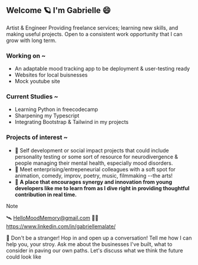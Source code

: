 ##  Welcome 🪐 I'm Gabrielle 😄

Artist & Engineer 
Providing freelance services; learning new skills, and making useful projects. 
Open to a consistent work opportunity that I can grow with long term.
<!--
**gabriellemalate/gabriellemalate** is a ✨ _special_ ✨ repository because its `README.md` (this file) appears on your GitHub profile.
-->
### Working on ~
- An adaptable mood tracking app to be deployment & user-testing ready 
- Websites for local buisnesses 
- Mock youtube site
  
### Current Studies ~
- Learning Python in freecodecamp
- Sharpening my Typescript
- Integrating Bootstrap & Tailwind in my projects

### Projects of interest ~ 
- 🔬 Self development or social impact projects that could include personality testing or some sort of resource for neurodivergence & people managing their mental health, especially mood disorders.
- 🐸 Meet enterprising/entrepeneurial colleagues with a soft spot for animation, comedy, improv, poetry, music, filmmaking --the arts!
- 🤝 **A place that encourages synergy and innovation from young developers like me to learn from as I dive right in providing thoughtful contribution in real time.**

> [!NOTE]
> 🛰️ HelloMoodMemory@gmail.com 
> 🧑‍🏫 https://www.linkedin.com/in/gabriellemalate/

🌟 Don't be a stranger! Hop in and open up a conversation! Tell me how I can help you, your stroy. Ask me about the businesses I've built, what to consider in paving our own paths. Let's discuss what we think the future could look like
